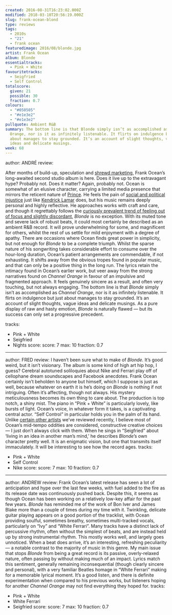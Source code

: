 ```yaml
---
created: 2016-08-31T16:23:02.000Z
modified: 2018-03-10T20:56:19.000Z
slug: frank-ocean-blond
type: reviews
tags:
  - 2010s
  - "21"
  - frank ocean
featuredimage: 2016/08/blonde.jpg
artist: Frank Ocean
album: Blonde
essentialtracks:
  - Pink + White
favouritetracks:
  - Seigfried
  - Self Control
totalscore:
  given: 21
  possible: 30
  fraction: 0.7
colours:
  - "#050505"
  - "#e1e3e2"
  - "#e1e3e2"
pullquote: Ambient R&B
summary: The bottom line is that Blonde simply isn’t as accomplished as Channel
  Orange, nor is it as infinitely listenable. It flirts on indulgence but just
  about manages to stay grounded. It’s an account of slight thoughts, vague
  ideas and delicate musings.
week: 68
---
```

author: ANDRÉ
review: <div class="_d97"><p>After months of build-up, speculation and <a
  href="http://pitchfork.com/news/67329-snapchat-rolls-out-frank-ocean-filters/"
  target="_blank" rel="noopener">shrewd marketing</a>, Frank Ocean’s
  long-awaited second studio album is here. Does it live up to the extravagant
  hype? Probably not. Does it matter? Again, probably not. Ocean is somewhat of
  an elusive character, carrying a limited media presence that mirrors the
  reticent nature of <a href="https://audioxide.com/reviews/prince-purple-rain/"
  target="_blank" rel="noopener">Prince</a>. He feels the pain of <a
  href="http://frankocean.tumblr.com/post/146249813326/i-read-in-the-paper-that-my-brothers-are-being"
  target="_blank" rel="noopener">social and political injustice</a> just like <a
  href="https://audioxide.com/reviews/kendrick-lamar-to-pimp-a-butterfly/"
  target="_blank" rel="noopener">Kendrick Lamar</a> does, but his music remains
  deeply personal and highly reflective. He approaches works with craft and
  care, and though it regrettably follows the <a
  href="https://audioxide.com/reviews/the-life-of-pablo/" target="_blank"
  rel="noopener">curiously prevalent trend of feeling out of focus and slightly
  discordant</a>, <em>Blonde</em> is no exception. With its muted tone and
  severe lack of robust beats, it could most certainly be described as an
  ambient R&amp;B record. It will prove underwhelming for some, and magnificent
  for others, whilst the rest of us settle for mild enjoyment with a degree of
  apathy. There are occasions where Ocean finds great power in simplicity, but
  not enough for <em>Blonde</em> to be a complete triumph. Whilst the sparse
  nature of his songwriting takes considerable effort to consume over the
  hour-long duration, Ocean’s patient arrangements are commendable, if not
  exhausting. It shifts away from the obvious tropes found in popular music, and
  that can only be a positive thing in the long run. The lyrics retain the
  intimacy found in Ocean’s earlier work, but veer away from the strong
  narratives found on <em>Channel Orange</em> in favour of an impulsive and
  fragmented approach. It feels genuinely sincere as a result, and often very
  touching, but not always engaging. The bottom line is that <em>Blonde</em>
  simply isn’t as accomplished as <em>Channel Orange</em>, nor is it as
  infinitely listenable. It flirts on indulgence but just about manages to stay
  grounded. It’s an account of slight thoughts, vague ideas and delicate
  musings. As a pure display of raw and hasty emotion, <em>Blonde</em> is
  naturally flawed — but its success can only set a progressive
  precedent.</p></div>
tracks:
  - Pink + White
  - ­Seigfried
  - ­Nights
score:
  score: 7
  max: 10
  fraction: 0.7
---
author: FRED
review: I haven’t been sure what to make of *Blonde.* It’s good weird, but it
  isn’t visionary. The album is some kind of high art hip hop, I guess? Cerebral
  autotuned soliloquies about Nike and Ferrari play off of cellophane dream
  soundscapes and Facebook anecdotes. Frank Ocean certainly isn’t beholden to
  anyone but himself, which I suppose is just as well, because whatever on earth
  it is he’s doing on *Blonde* is nothing if not intriguing. Often it’s
  affecting, though not always. His mystery meticulousness becomes its own thing
  to care about. The production is top notch, a shiny mist. The piano in “Pink +
  White” is particularly lovely, like bursts of light. Ocean’s voice, in
  whatever form it takes, is a captivating central actor. “Self Control” in
  particular holds you in the palm of its hand. Unlike [certain other
  artists](<https://audioxide.com/reviews/james-blake-the-colour-in-anything/>)
  we’ve reviewed recently, I believe most of Ocean’s mid-tempo oddities are
  considered, constructive creative choices — I just don’t always click with
  them. When he sings in “Seigfried” about ‘living in an idea in another man’s
  mind,’ he describes *Blonde*’s own character pretty well. It is an enigmatic
  vision, but one that transmits itself immaculately. It will be interesting to
  see how the record ages.
tracks:
  - Pink + White
  - ­Self Control
  - ­Nike
score:
  score: 7
  max: 10
  fraction: 0.7
---
author: ANDREW
review: Frank Ocean’s latest release has seen a lot of anticipation and hype
  over the last few weeks, with fuel added to the fire as its release date was
  continuously pushed back. Despite this, it seems as though Ocean has been
  working on a relatively low-key affair for the past few years. *Blonde* has
  reminded me of the work of Bon Iver and James Blake more than a couple of
  times during my time with it. Twinkling, delicate guitar playing appears on a
  good portion of the tracklist, with Ocean providing soulful, sometimes
  breathy, sometimes multi-tracked vocals, particularly on “Ivy” and “White
  Ferrari”. Many tracks have a distinct lack of percussive rhythm, often without
  the simplest of beats, and are instead held up by strong instrumental rhythm.
  This mostly works well, and largely goes unnoticed. When a beat does arrive,
  it’s an interesting, refreshing peculiarity — a notable contrast to the
  majority of music in this genre. My main issue that stops *Blonde* from being
  a great record is its passive, overly-relaxed nature, often passing by without
  making much of an impact. Lyrics match this sentiment, generally remaining
  inconsequential (though clearly sincere and personal), with a very familiar
  Beatles homage in “White Ferrari” making for a memorable lyrical moment. It’s
  a good listen, and there is definite experimentation when compared to his
  previous works, but listeners hoping for another *Channel Orange* may not find
  everything they hoped for.
tracks:
  - Pink + White
  - ­White Ferrari
  - ­Seigfried
score:
  score: 7
  max: 10
  fraction: 0.7
